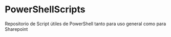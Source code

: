 # PowerShellScripts
Repositorio de Script útiles de PowerShell tanto para uso general como para Sharepoint
